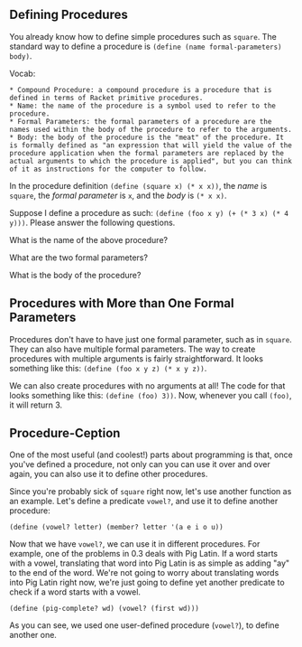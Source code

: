 ## Defining Procedures

You already know how to define simple procedures such as `square`. The
standard way to define a procedure is `(define (name formal-parameters)
body)`.

Vocab:

    * Compound Procedure: a compound procedure is a procedure that is defined in terms of Racket primitive procedures.
    * Name: the name of the procedure is a symbol used to refer to the procedure.
    * Formal Parameters: the formal parameters of a procedure are the names used within the body of the procedure to refer to the arguments.
    * Body: the body of the procedure is the "meat" of the procedure. It is formally defined as "an expression that will yield the value of the procedure application when the formal parameters are replaced by the actual arguments to which the procedure is applied", but you can think of it as instructions for the computer to follow.

In the procedure definition `(define (square x) (* x x))`, the _name_ is
`square`, the _formal parameter_ is `x`, and the _body_ is `(* x x)`.

Suppose I define a procedure as such: `(define (foo x y) (+ (* 3 x) (* 4 y)))`. Please answer the following questions.

<div class="mc">
What is the name of the above procedure?

<ans text="foo" explanation="Nice!" correct></ans>
<ans text="x, y" explanation="Review the definitions and try again!"></ans>
<ans text="(+ (* 3 x) (* 4 y))" explanation="Review the definitions and try again!"></ans>
</div>

<div class="mc">
What are the two formal parameters?

<ans text="foo" explanation="Review the definitions and try again!"></ans>
<ans text="x, y" explanation="Nice!" correct></ans>
<ans text="(+ (* 3 x) (* 4 y))" explanation="Review the definitions and try again!"></ans>
</div>

<div class="mc">
What is the body of the procedure?

<ans text="foo" explanation="Review the definitions and try again!"></ans>
<ans text="x, y" explanation="Review the definitions and try again!" ></ans>
<ans text="(+ (* 3 x) (* 4 y))" explanation="Nice!" correct></ans>
</div>

## Procedures with More than One Formal Parameters

Procedures don't have to have just one formal parameter, such as in `square`.
They can also have multiple formal parameters. The way to create procedures
with multiple arguments is fairly straightforward. It looks something like
this: `(define (foo x y z) (* x y z))`.

We can also create procedures with no arguments at all! The code for that
looks something like this: `(define (foo) 3))`. Now, whenever you call
`(foo)`, it will return 3.

## Procedure-Ception

One of the most useful (and coolest!) parts about programming is that, once
you've defined a procedure, not only can you can use it over and over again,
you can also use it to define other procedures.

Since you're probably sick of `square` right now, let's use another function
as an example. Let's define a predicate `vowel?`, and use it to define another
procedure:

`(define (vowel? letter) (member? letter '(a e i o u))`

Now that we have `vowel?`, we can use it in different procedures. For example,
one of the problems in 0.3 deals with Pig Latin. If a word starts with a
vowel, translating that word into Pig Latin is as simple as adding "ay" to the
end of the word. We're not going to worry about translating words into Pig
Latin right now, we're just going to define yet another predicate to check if
a word starts with a vowel.

`(define (pig-complete? wd) (vowel? (first wd)))`

As you can see, we used one user-defined procedure (`vowel?`), to define
another one.

